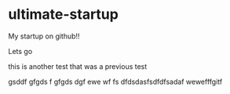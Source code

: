 # ultimate-startup


My startup on github!!

Lets go

this is another test
that was a previous test

gsddf gfgds f gfgds dgf 
 ewe wf fs
dfdsdasfsdfdfsadaf
 wewefffgitf
 